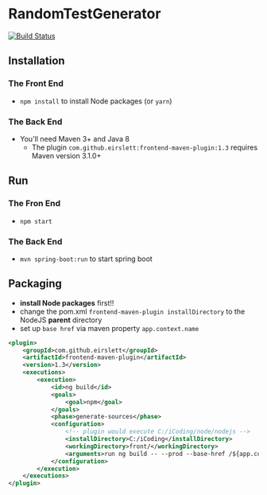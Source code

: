 # RandomTestGenerator

[![Build Status](https://travis-ci.org/Coffee0127/RandomTestGenerator.svg?branch=master)](https://travis-ci.org/Coffee0127/RandomTestGenerator)

## Installation
### The Front End
* `npm install` to install Node packages (or `yarn`)

### The Back End
* You'll need Maven 3+ and Java 8
    + The plugin `com.github.eirslett:frontend-maven-plugin:1.3` requires Maven version 3.1.0+

## Run
### The Fron End
* `npm start`

### The Back End
* `mvn spring-boot:run` to start spring boot

## Packaging
* **install Node packages** first!!
* change the pom.xml `frontend-maven-plugin installDirectory` to the NodeJS **parent** directory
* set up `base href` via maven property `app.context.name`
```xml
<plugin>
    <groupId>com.github.eirslett</groupId>
    <artifactId>frontend-maven-plugin</artifactId>
    <version>1.3</version>
    <executions>
        <execution>
            <id>ng build</id>
            <goals>
                <goal>npm</goal>
            </goals>
            <phase>generate-sources</phase>
            <configuration>
                <!-- plugin would execute C:/iCoding/node/nodejs -->
                <installDirectory>C:/iCoding</installDirectory>
                <workingDirectory>front/</workingDirectory>
                <arguments>run ng build -- --prod --base-href /${app.context.name}/</arguments>
            </configuration>
        </execution>
    </executions>
</plugin>
```
